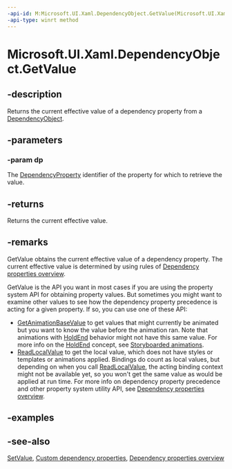 ```yaml
---
-api-id: M:Microsoft.UI.Xaml.DependencyObject.GetValue(Microsoft.UI.Xaml.DependencyProperty)
-api-type: winrt method
---
```


<!-- Method syntax
public object GetValue(Microsoft.UI.Xaml.DependencyProperty dp)
-->

# Microsoft.UI.Xaml.DependencyObject.GetValue

## -description

Returns the current effective value of a dependency property from a [DependencyObject](dependencyobject.md).

## -parameters

### -param dp

The [DependencyProperty](dependencyproperty.md) identifier of the property for which to retrieve the value.

## -returns

Returns the current effective value.

## -remarks

GetValue obtains the current effective value of a dependency property. The current effective value is determined by using rules of [Dependency properties overview](/windows/uwp/xaml-platform/dependency-properties-overview).

GetValue is the API you want in most cases if you are using the property system API for obtaining property values. But sometimes you might want to examine other values to see how the dependency property precedence is acting for a given property. If so, you can use one of these API:

+ [GetAnimationBaseValue](dependencyobject_getanimationbasevalue_1955567622.md) to get values that might currently be animated but you want to know the value before the animation ran. Note that animations with [HoldEnd](../microsoft.ui.xaml.media.animation/fillbehavior.md) behavior might not have this same value. For more info on the [HoldEnd](../microsoft.ui.xaml.media.animation/fillbehavior.md) concept, see [Storyboarded animations](/windows/uwp/graphics/storyboarded-animations).
+ [ReadLocalValue](dependencyobject_readlocalvalue_1526948202.md) to get the local value, which does not have styles or templates or animations applied. Bindings do count as local values, but depending on when you call [ReadLocalValue](dependencyobject_readlocalvalue_1526948202.md), the acting binding context might not be available yet, so you won't get the same value as would be applied at run time.
For more info on dependency property precedence and other property system utility API, see [Dependency properties overview](/windows/uwp/xaml-platform/dependency-properties-overview).

## -examples

## -see-also

[SetValue](dependencyobject_setvalue_1212521140.md), [Custom dependency properties](/windows/uwp/xaml-platform/custom-dependency-properties), [Dependency properties overview](/windows/uwp/xaml-platform/dependency-properties-overview)
